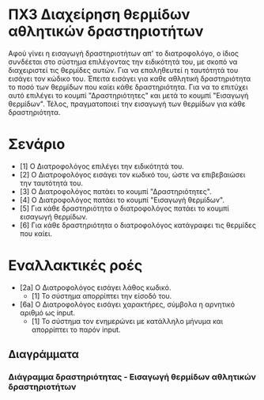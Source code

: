 # ΠΧ3 Διαχείρηση θερμίδων αθλητικών δραστηριοτήτων
Αφού  γίνει η εισαγωγή δραστηριοτήτων απ' το διατροφολόγο, ο ίδιος συνδέεται στο σύστημα επιλέγοντας την ειδικότητά του, με σκοπό να διαχειριστεί τις θερμίδες αυτών. Για να επαληθευτεί η ταυτότητά του εισάγει τον κώδικο του. Έπειτα εισάγει για καθε αθλητική δραστηριότητα το ποσό των θερμίδων που καίει κάθε δραστηριότητα. Για να το επιτύχει αυτό επιλέγει το κουμπί "Δραστηριότητες" και μετά το κουμπί "Εισαγωγή θερμίδων". Τέλος, πραγματοποιεί την εισαγωγή των θερμίδων για κάθε δραστηριότητα.

# Σενάριο
* [1] Ο Διατροφολόγος επιλέγει την ειδικότητά του.
* [2] Ο Διατροφολόγος εισάγει τον κωδικό του, ώστε να επιβεβαιώσει την ταυτότητά του.
* [3] Ο Διατροφολόγος πατάει το κουμπί "Δραστηριότητες".
* [4] O Διατροφολόγος πατάει το κουμπί "Εισαγωγή θερμίδων".
* [5] Για κάθε δραστηριότητα ο διατροφολόγος πατάει το κουμπί εισαγωγή θερμίδων.
* [6] Για κάθε δραστηριότητα ο διατροφολόγος κατάγραφει τις θερμίδες που καίει.

# Εναλλακτικές ροές
* [2a] O Διατροφολόγος εισάγει λάθος κωδικό.
  * [1] Το σύστημα απορρίπτει την είσοδό του.
* [6a] O Διατροφολόγος εισάγει χαρακτήρες, σύμβολα η αρνητικό αριθμό ως input.
  * [1] To σύστημα τον ενημερώνει με κατάλληλο μήνυμα και απορρίπτει το παρόν input.
  
## Διαγράμματα
    
### Διάγραμμα δραστηριότητας - Εισαγωγή θερμίδων αθλητικών δραστηριοτήτων
